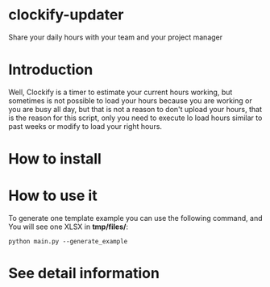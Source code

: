 # clockify-updater

Share your daily hours with your team and your project manager

# Introduction

Well, Clockify is a timer to estimate your current hours working, but sometimes is not possible to load your hours
because you are working or you are busy all day, but that is not a reason to don't upload your hours, that is the reason
for this script, only you need to execute lo load hours similar to past weeks or modify to load your right hours.

# How to install

# How to use it

To generate one template example you can use the following command, and You will see one XLSX in **tmp/files/**:

``
python main.py --generate_example
``

# See detail information
